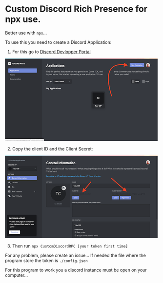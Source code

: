 # Custom Discord Rich Presence for npx use. 
Better use with `npx`...

To use this you need to create a Discord Application:

1. For this go to [Discord Devlopper Portal](https://discord.com/developers/applications/)

![Image 1](https://github.com/MrNossiom/CustomDiscordRichPresence/blob/master/imgs/1.png)
	
2. Copy the client ID and the Client Secret:

![Image 2](https://github.com/MrNossiom/CustomDiscordRichPresence/blob/master/imgs/2.png)

3. Then run `npx CustomDiscordRPC [your token first time]`

For any problem, please create an issue...
If needed the file where the program store the token is `./config.json`

For this program to work you a discord instance must be open on your computer...